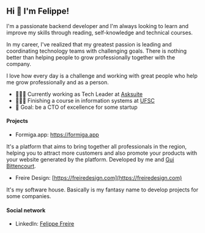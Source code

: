 ## Hi 👋 I'm Felippe!

I'm a passionate backend developer and I'm always looking to learn and improve my skills through reading, self-knowledge and technical courses.

In my career, I've realized that my greatest passion is leading and coordinating technology teams with challenging goals. There is nothing better than helping people to grow professionally together with the company.

I love how every day is a challenge and working with great people who help me grow professionally and as a person.


- 👨🏾‍💻 Currently working as Tech Leader at [Asksuite](https://asksuite.com)
- 👨🏾‍🎓 Finishing a course in information systems at [UFSC](https://ufsc.br)
- 🎯 Goal: be a CTO of excellence for some startup 

#### Projects

- Formiga.app: https://formiga.app

It's a platform that aims to bring together all professionals in the region, helping you to attract more customers and also promote your products with your website generated by the platform.
Developed by me and [Gui Bittencourt](https://github.com/gguibittencourt).


- Freire Design: [https://freiredesign.com](https://freiredesign.com)

It's my software house. Basically is my fantasy name to develop projects for some companies.

#### Social network

- LinkedIn: [Felippe Freire](https://linkedin.com/in/felippeefreire)
